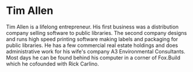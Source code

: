 # Tim Allen

Tim Allen is a lifelong entrepreneur. His first business was a distribution company selling software to public libraries. The second company designs and runs high speed printing software making labels and packaging for public libraries. He has a few commercial real estate holdings and does administrative work for his wife's company A3 Environmental Consultants. Most days he can be found behind his computer in a corner of Fox.Build which he cofounded with Rick Carlino.
